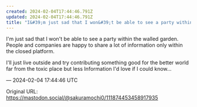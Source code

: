 ```yaml
---
created: 2024-02-04T17:44:46.791Z
updated: 2024-02-04T17:44:46.791Z
title: "I&#39;m just sad that I won&#39;t be able to see a party within the walled garde[...]"
---
```


<p>I&#39;m just sad that I won&#39;t be able to see a party within the walled garden. People and companies are happy to share a lot of information only within the closed platform. </p><p>I&#39;ll just live outside and try contributing something good for the better world far from the toxic place but less Information I&#39;d love if I could know...</p>

&mdash; 2024-02-04 17:44:46 UTC

Original URL: https://mastodon.social/@sakuramochi0/111874453458917935
